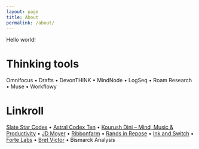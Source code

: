 ```yaml
---
layout: page
title: About
permalink: /about/
---
```


Hello world!

# Thinking tools

Omnifocus • Drafts • DevonTHINK • MindNode • LogSeq • Roam Research • Muse • Workflowy

# Linkroll

[Slate Star Codex](https://slatestarcodex.com) • [Astral Codex Ten](https://astralcodexten.substack.com) • [Kourush Dini – Mind, Music & Productivity](http://www.kouroshdini.com) • [JD Moyer](https://www.jdmoyer.com) • [Ribbonfarm](https://www.ribbonfarm.com) • [Rands in Repose](https://randsinrepose.com) • [Ink and Switch](https://www.inkandswitch.com) • [Forte Labs](https://fortelabs.co/blog) • [Bret Victor](http://worrydream.com) • Bismarck Analysis 
